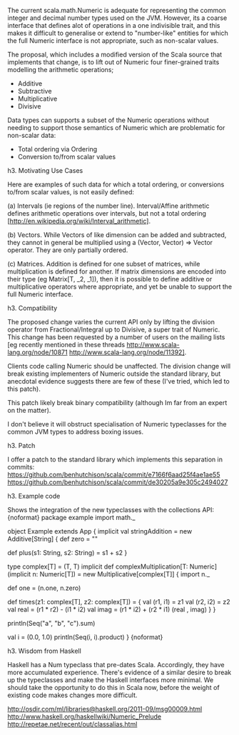 The current scala.math.Numeric is adequate for representing the common integer and decimal number types used on the JVM. However, its a coarse interface that defines alot of operations in a one indivisible trait, and this makes it difficult to generalise or extend to "number-like" entities for which the full Numeric interface is not appropriate, such as non-scalar values. 

The proposal, which includes a modified version of the Scala source that implements that change, is to lift out of Numeric four finer-grained traits modelling the arithmetic operations; 
- Additive
- Subtractive
- Multiplicative
- Divisive 

Data types can supports a subset of the Numeric operations without needing to support those semantics of Numeric which are problematic for non-scalar data: 
- Total ordering via Ordering
- Conversion to/from scalar values


h3. Motivating Use Cases 

Here are examples of such data for which a total ordering, or conversions to/from scalar values, is not easily defined:

(a) Intervals (ie regions of the number line). Interval/Affine arithmetic defines arithmetic operations over intervals, but not a total ordering [http://en.wikipedia.org/wiki/Interval_arithmetic]. 

(b) Vectors. While Vectors of like dimension can be added and subtracted, they cannot in general be multiplied using a (Vector, Vector) => Vector operator. They are only partially ordered.

(c) Matrices. Addition is defined for one subset of matrices, while multiplication is defined for another. If matrix dimensions are encoded into their type (eg Matrix[T, _2, _1]), then it is possible to define additive or multiplicative operators where appropriate, and yet be unable to support the full Numeric interface.


h3. Compatibility

The proposed change varies the current API only by lifting the division operator from Fractional/Integral up to Divisive, a super trait of Numeric. This change has been requested by a number of users on the mailing lists [eg recently mentioned in these threads http://www.scala-lang.org/node/10871 http://www.scala-lang.org/node/11392]. 

Clients code calling Numeric should be unaffected. The division change will break existing implementers of Numeric outside the standard library, but anecdotal evidence suggests there are few of these (I've tried, which led to this patch).

This patch likely break binary compatibility (although Im far from an expert on the matter). 

I don't believe it will obstruct specialisation of Numeric typeclasses for the common JVM types to address boxing issues.


h3. Patch

I offer a patch to the standard library which implements this separation in commits:
https://github.com/benhutchison/scala/commit/e7166f6aad25f4ae1ae55
https://github.com/benhutchison/scala/commit/de30205a9e305c2494027

h3. Example code 

Shows the integration of the new typeclasses with the collections API:
{noformat}
package example
import math._

object Example extends App {
 implicit val stringAddition = new Additive[String] {
   def zero = ""
     
   def plus(s1: String, s2: String) = s1 + s2 
 }
 
 type complex[T] = (T, T)
 implicit def complexMultiplication[T: Numeric](implicit n: Numeric[T]) = new Multiplicative[complex[T]] {
   import n._
   
   def one = (n.one, n.zero)
   
   def times(z1: complex[T], z2: complex[T]) = {
     val (r1, i1) = z1
     val (r2, i2) = z2
     val real = (r1 * r2) - (i1 * i2)
     val imag = (r1 * i2) + (r2 * i1) 
     (real , imag)
   }
 }
 
 println(Seq("a", "b", "c").sum)
 
 val i = (0.0, 1.0)
 println(Seq(i, i).product)
}
{noformat}

h3. Wisdom from Haskell

Haskell has a Num typeclass that pre-dates Scala. Accordingly, they have more accumulated experience. There's evidence of a similar desire to break up the typeclasses and make the Haskell interfaces more minimal. We should take the opportunity to do this in Scala now, before the weight of existing code makes changes more difficult.

http://osdir.com/ml/libraries@haskell.org/2011-09/msg00009.html
http://www.haskell.org/haskellwiki/Numeric_Prelude
http://repetae.net/recent/out/classalias.html

